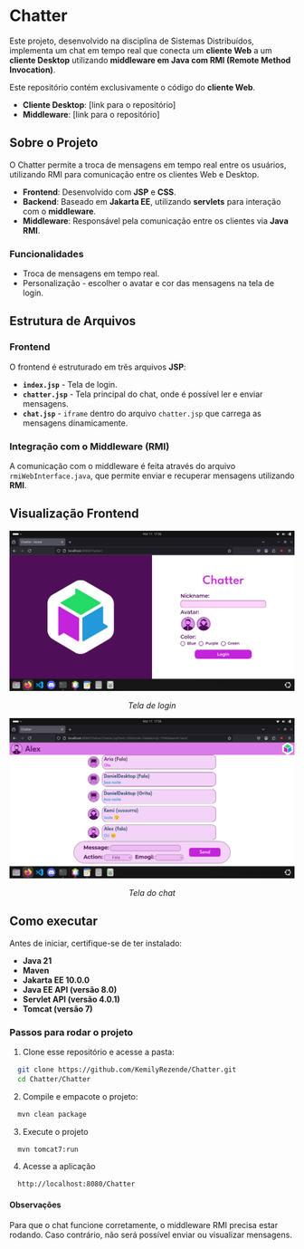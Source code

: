 # Chatter

Este projeto, desenvolvido na disciplina de Sistemas Distribuídos, implementa um chat em tempo real que conecta um **cliente Web** a um **cliente Desktop** utilizando **middleware em Java com RMI (Remote Method Invocation)**.

Este repositório contém exclusivamente o código do **cliente Web**.

  - **Cliente Desktop**: [link para o repositório]
  - **Middleware**: [link para o repositório]

## Sobre o Projeto

O Chatter permite a troca de mensagens em tempo real entre os usuários, utilizando RMI para comunicação entre os clientes Web e Desktop.
  - **Frontend**: Desenvolvido com **JSP** e **CSS**.
  - **Backend**: Baseado em **Jakarta EE**, utilizando **servlets** para interação com o **middleware**.
  - **Middleware**: Responsável pela comunicação entre os clientes via **Java RMI**.

### Funcionalidades

- Troca de mensagens em tempo real.
- Personalização - escolher o avatar e cor das mensagens na tela de login.

## Estrutura de Arquivos

### Frontend

O frontend é estruturado em três arquivos **JSP**: 

  - **`index.jsp`** - Tela de login.
  - **`chatter.jsp`** - Tela principal do chat, onde é possível ler e enviar mensagens.
  - **`chat.jsp`** - `iframe` dentro do arquivo `chatter.jsp` que carrega as mensagens dinamicamente.

### Integração com o Middleware (RMI)

A comunicação com o middleware é feita através do arquivo `rmiWebInterface.java`, que permite enviar e recuperar mensagens utilizando **RMI**.

## Visualização Frontend

<p align="center">
  <img src="https://github.com/KemilyRezende/Chatter/blob/main/telas/login.png" alt="Tela de login">
</p>
<p align="center"><em>Tela de login</em></p>

<p align="center">
  <img src="https://github.com/KemilyRezende/Chatter/blob/main/telas/chat.png" alt="Tela do chat">
</p>
<p align="center"><em>Tela do chat</em></p>


## Como executar

Antes de iniciar, certifique-se de ter instalado:
  - **Java 21**
  - **Maven**
  - **Jakarta EE 10.0.0**
  - **Java EE API (versão 8.0)**
  - **Servlet API (versão 4.0.1)**
  - **Tomcat (versão 7)**

### Passos para rodar o projeto

1. Clone esse repositório e acesse a pasta:
  ```bash
    git clone https://github.com/KemilyRezende/Chatter.git
    cd Chatter/Chatter
  ```
2. Compile e empacote o projeto:
  ```bash
    mvn clean package
  ```
3. Execute o projeto
  ```bash
    mvn tomcat7:run
  ```
4. Acesse a aplicação
  ```bash
    http://localhost:8080/Chatter
  ```

#### Observações

Para que o chat funcione corretamente, o middleware RMI precisa estar rodando. Caso contrário, não será possível enviar ou visualizar mensagens.
